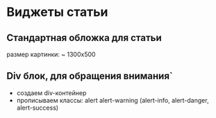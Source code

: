 # Виджеты статьи
## Стандартная обложка для статьи
размер картинки: ~ 1300х500
## Div блок, для обращения внимания`
- создаем div-контейнер
- прописываем классы: alert alert-warning (alert-info, alert-danger, alert-success)
